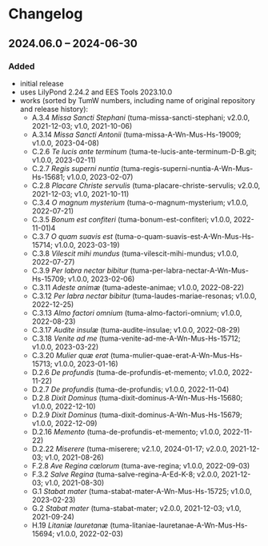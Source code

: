 # Changelog

## 2024.06.0 – 2024-06-30

### Added

- initial release
- uses LilyPond 2.24.2 and EES Tools 2023.10.0
- works (sorted by TumW numbers, including name of original repository and release history):
  - A.3.4 *Missa Sancti Stephani* (tuma-missa-sancti-stephani; v2.0.0, 2021-12-03; v1.0, 2021-10-06)
  - A.3.14 *Missa Sancti Antonii* (tuma-missa-A-Wn-Mus-Hs-19009; v1.0.0, 2023-04-08)
  - C.2.6 *Te lucis ante terminum* (tuma-te-lucis-ante-terminum-D-B.git; v1.0.0, 2023-02-11)
  - C.2.7 *Regis superni nuntia* (tuma-regis-superni-nuntia-A-Wn-Mus-Hs-15681; v1.0.0, 2023-02-07)
  - C.2.8 *Placare Christe servulis* (tuma-placare-christe-servulis; v2.0.0, 2021-12-03; v1.0, 2021-10-11)
  - C.3.4 *O magnum mysterium* (tuma-o-magnum-mysterium; v1.0.0, 2022-07-21)
  - C.3.5 *Bonum est confiteri* (tuma-bonum-est-confiteri; v1.0.0, 2022-11-01)4
  - C.3.7 *O quam suavis est* (tuma-o-quam-suavis-est-A-Wn-Mus-Hs-15714; v1.0.0, 2023-03-19)
  - C.3.8 *Vilescit mihi mundus* (tuma-vilescit-mihi-mundus; v1.0.0, 2022-07-27)
  - C.3.9 *Per labra nectar bibitur* (tuma-per-labra-nectar-A-Wn-Mus-Hs-15709; v1.0.0, 2023-02-06)
  - C.3.11 *Adeste animæ* (tuma-adeste-animae; v1.0.0, 2022-08-22)
  - C.3.12 *Per labra nectar bibitur* (tuma-laudes-mariae-resonas; v1.0.0, 2022-12-25)
  - C.3.13 *Almo factori omnium* (tuma-almo-factori-omnium; v1.0.0, 2022-08-23)
  - C.3.17 *Audite insulæ* (tuma-audite-insulae; v1.0.0, 2022-08-29)
  - C.3.18 *Venite ad me* (tuma-venite-ad-me-A-Wn-Mus-Hs-15712; v1.0.0, 2023-03-22)
  - C.3.20 *Mulier quæ erat* (tuma-mulier-quae-erat-A-Wn-Mus-Hs-15713; v1.0.0, 2023-01-16)
  - D.2.6 *De profundis* (tuma-de-profundis-et-memento; v1.0.0, 2022-11-22)
  - D.2.7 *De profundis* (tuma-de-profundis; v1.0.0, 2022-11-04)
  - D.2.8 *Dixit Dominus* (tuma-dixit-dominus-A-Wn-Mus-Hs-15680; v1.0.0, 2022-12-10)
  - D.2.9 *Dixit Dominus* (tuma-dixit-dominus-A-Wn-Mus-Hs-15679; v1.0.0, 2022-12-09)
  - D.2.16 *Memento* (tuma-de-profundis-et-memento; v1.0.0, 2022-11-22)
  - D.2.22 *Miserere* (tuma-miserere; v2.1.0, 2024-01-17; v2.0.0, 2021-12-03; v1.0, 2021-08-26)
  - F.2.8 *Ave Regina cœlorum* (tuma-ave-regina; v1.0.0, 2022-09-03)
  - F.3.2 *Salve Regina* (tuma-salve-regina-A-Ed-K-8; v2.0.0, 2021-12-03; v1.0, 2021-08-30)
  - G.1 *Stabat mater* (tuma-stabat-mater-A-Wn-Mus-Hs-15725; v1.0.0, 2023-02-23)
  - G.2 *Stabat mater* (tuma-stabat-mater; v2.0.0, 2021-12-03; v1.0, 2021-09-24)
  - H.19 *Litaniæ lauretanæ* (tuma-litaniae-lauretanae-A-Wn-Mus-Hs-15694; v1.0.0, 2022-02-03)
